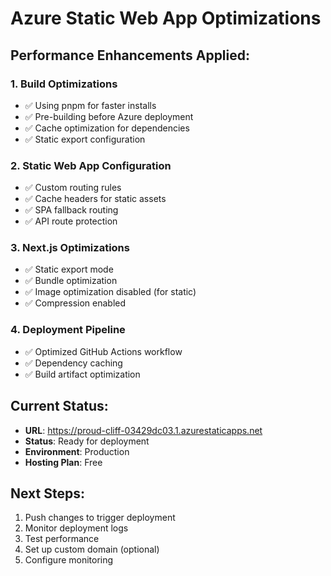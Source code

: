 # Azure Static Web App Optimizations

## Performance Enhancements Applied:

### 1. **Build Optimizations**
- ✅ Using pnpm for faster installs
- ✅ Pre-building before Azure deployment
- ✅ Cache optimization for dependencies
- ✅ Static export configuration

### 2. **Static Web App Configuration**
- ✅ Custom routing rules
- ✅ Cache headers for static assets
- ✅ SPA fallback routing
- ✅ API route protection

### 3. **Next.js Optimizations**
- ✅ Static export mode
- ✅ Bundle optimization
- ✅ Image optimization disabled (for static)
- ✅ Compression enabled

### 4. **Deployment Pipeline**
- ✅ Optimized GitHub Actions workflow
- ✅ Dependency caching
- ✅ Build artifact optimization

## Current Status:
- **URL**: https://proud-cliff-03429dc03.1.azurestaticapps.net
- **Status**: Ready for deployment
- **Environment**: Production
- **Hosting Plan**: Free

## Next Steps:
1. Push changes to trigger deployment
2. Monitor deployment logs
3. Test performance
4. Set up custom domain (optional)
5. Configure monitoring
